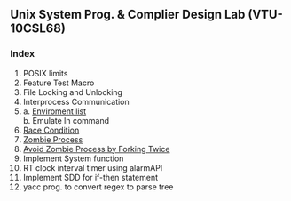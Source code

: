 ## Unix System Prog. & Complier Design Lab (VTU-10CSL68)

### Index
 1. POSIX limits    
 2. Feature Test Macro    
 3. File Locking and Unlocking
 4. Interprocess Communication
 5. a. [Enviroment list](https://raw.githubusercontent.com/SubhrajyotiSen/10CSL68/master/5a.c)    
    b. Emulate ln command
 6. [Race Condition](https://raw.githubusercontent.com/SubhrajyotiSen/10CSL68/master/6.c)
 7. [Zombie Process](https://raw.githubusercontent.com/SubhrajyotiSen/10CSL68/master/7.c)
 8. [Avoid Zombie Process by Forking Twice](https://raw.githubusercontent.com/SubhrajyotiSen/10CSL68/master/8.c)
 9. Implement System function
 10. RT clock interval timer using alarmAPI      
 11. Implement SDD for if-then statement
 12. yacc prog. to convert regex to parse tree
